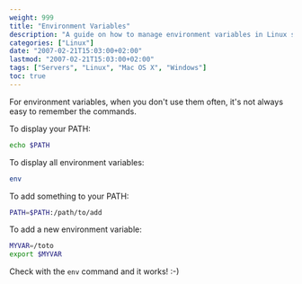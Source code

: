 ```yaml
---
weight: 999
title: "Environment Variables"
description: "A guide on how to manage environment variables in Linux systems."
categories: ["Linux"]
date: "2007-02-21T15:03:00+02:00"
lastmod: "2007-02-21T15:03:00+02:00"
tags: ["Servers", "Linux", "Mac OS X", "Windows"]
toc: true
---
```


For environment variables, when you don't use them often, it's not always easy to remember the commands.

To display your PATH:

```bash
echo $PATH
```

To display all environment variables:

```bash
env
```

To add something to your PATH:

```bash
PATH=$PATH:/path/to/add
```

To add a new environment variable:

```bash
MYVAR=/toto
export $MYVAR
```

Check with the `env` command and it works! :-)
